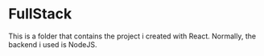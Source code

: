 # FullStack

This is a folder that contains the project i created with React.
Normally, the backend i used is NodeJS.

